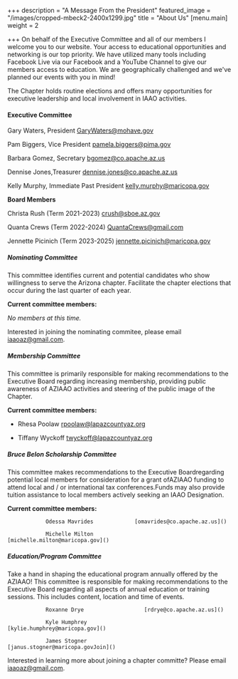 +++
description = "A Message From the President"
featured_image = "/images/cropped-mbeck2-2400x1299.jpg"
title = "About Us"
[menu.main]
weight = 2

+++
On behalf of the Executive Committee and all of our members I welcome you to our website. Your access to educational opportunities and networking is our top priority. We have utilized many tools including Facebook Live via our Facebook and a YouTube Channel to give our members access to education. We are geographically challenged and we've planned our events with you in mind!

The Chapter holds routine elections and offers many opportunities for executive leadership and local involvement in IAAO activities.  

#### Executive Committee

Gary Waters, President           	[GaryWaters@mohave.gov]()

Pam Biggers, Vice President      	[pamela.biggers@pima.gov]()

Barbara Gomez, Secretary      	[bgomez@co.apache.az.us]()

Dennise Jones,Treasurer	               [dennise.jones@co.apache.az.us]()

Kelly Murphy, Immediate Past President       	[kelly.murphy@maricopa.gov]()

**Board Members**

Christa Rush (Term 2021-2023)     	[crush@sboe.az.gov]()

Quanta Crews (Term 2022-2024)   	   [QuantaCrews@gmail.com]()

Jennette Picinich (Term 2023-2025)            [jennette.picinich@maricopa.gov]()

##### **Nominating Committee**

This committee identifies current and potential candidates who show willingness to serve the Arizona chapter.  Facilitate the chapter elections that occur during the last quarter of each year.

**Current committee members:**

_No members at this time._  

Interested in joining the nominating commitee, please email iaaoaz@gmail.com.

##### **Membership Committee**

This committee is primarily responsible for making recommendations to the Executive Board regarding increasing membership, providing public awareness of AZIAAO activities and steering of the public image of the Chapter.

**Current committee members:**

* Rhesa Poolaw                  [rpoolaw@lapazcountyaz.org]()


* Tiffany Wyckoff               [twyckoff@lapazcountyaz.org]()

##### **Bruce Belon Scholarship Committee**

This committee makes recommendations to the Executive Boardregarding potential local members for consideration for a grant ofAZIAAO funding to attend local and / or international tax conferences.Funds may also provide tuition assistance to local members actively seeking an IAAO Designation.

**Current committee members:**

                Odessa Mavrides             [omavrides@co.apache.az.us]()

                Michelle Milton                [michelle.milton@maricopa.gov]()

##### **Education/Program Committee**

Take a hand in shaping the educational program annually offered by the AZIAAO! This committee is responsible for making recommendations to the Executive Board regarding all aspects of annual education or training sessions. This includes content, location and time of events.

                Roxanne Drye                   [rdrye@co.apache.az.us]()

                Kyle Humphrey                 [kylie.humphrey@maricopa.gov]()

                James Stogner                  [janus.stogner@maricopa.govJoin]()

Interested in learning more about joining a chapter committe? Please email [iaaoaz@gmail.com]().